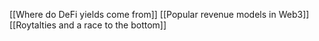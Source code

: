 [[Where do DeFi yields come from]]
[[Popular revenue models in Web3]]
[[Roytalties and a race to the bottom]]